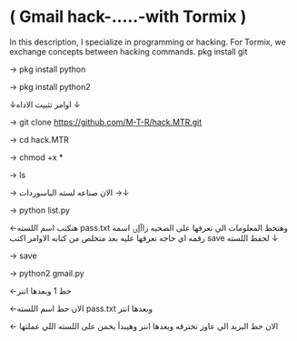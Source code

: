 # ( Gmail hack-.....-with Tormix )
In this description, I specialize in programming or hacking. For Tormix, we exchange concepts between hacking commands.
pkg install git

→ pkg install python

→ pkg install python2

↓اوامر تثبيت الاداه ↓

→ git clone https://github.com/M-T-R/hack.MTR.git

→ cd hack.MTR

→ chmod +x *

→ ls

→ الان صناعه لسته الباسوردات →↓

→ python list.py

←هتكتب اسم اللسته pass.txt وهتحط المعلومات الي تعرفها على الضحيه زاآإۍ اسمه رقمه اي حاجه تعرفها عليه بعد متخلص من كتابه الاوامر اكتب save لحفظ اللسته ↓

→ save

→ python2 gmail.py

←حط 1 وبعدها انتر

←الان حط اسم اللسته pass.txt وبعدها انتر

← الان حط البريد الي عاوز تخترقه وبعدها انتر وهيبدأ يخمن على اللسته اللي عملتها
